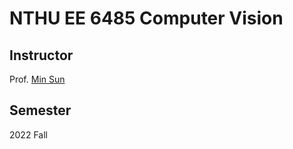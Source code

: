 # NTHU EE 6485 Computer Vision

## Instructor 
Prof. [Min Sun](http://aliensunmin.github.io/)

## Semester
2022 Fall